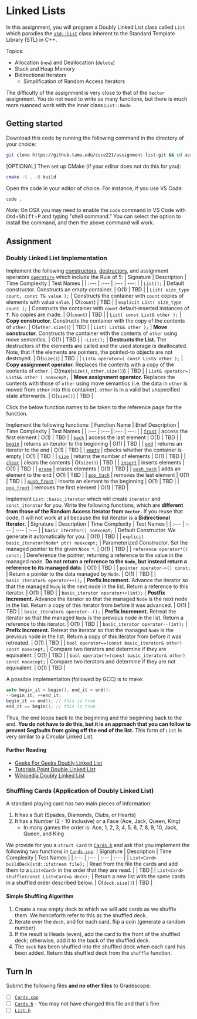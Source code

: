 # Linked Lists
In this assignment, you will program a Doubly Linked List class called `List` which parodies the [`std::list`](https://en.cppreference.com/w/cpp/container/list) class inherent to the Standard Template Library (STL) in C++.

Topics:

- Allocation (`new`) and Deallocation (`delete`)
- Stack and Heap Memory
- Bidirectional Iterators
  - Simplification of Random Access Iterators

The difficulty of the assignment is very close to that of the `Vector` assignment. You do not need to write as many functions, but there is much more nuanced work with the inner class `List::Node`.
## Getting started
Download this code by running the following command in the directory of your choice:
```sh
git clone https://github.tamu.edu/csce221/assignment-list.git && cd assignment-list
```
[OPTIONAL] Then set up CMake (if your editor does not do this for you):
```sh
cmake -S . -B build
```
Open the code in your editor of choice. For instance, if you use VS Code:
```sh
code .
```
*Note:* On OSX you may need to enable the `code` command in VS Code with <kbd>Cmd</kbd>+<kbd>Shift</kbd>+<kbd>P</kbd> and typing "shell command." You can select the option to install the command, and then the above command will work.
## Assignment
### Doubly Linked List Implementation
Implement the following [constructors](https://en.cppreference.com/w/cpp/container/list/list), [destructors](https://en.cppreference.com/w/cpp/container/list/%7Elist), and assignment operators [`operator=`](https://en.cppreference.com/w/cpp/container/list/operator%3D) which include the Rule of 5:
| Signature | Description | Time Complexity | Test Names |
| :--- | :--- | :--- | ---: |
| `List();` | Default constructor. Constructs an empty container.                                             | O(1) | TBD |
| `List( size_type count, const T& value );` | Constructs the container with `count` copies of elements with value `value`.                      | O(`count`) | TBD |
| `explicit List( size_type count );` | Constructs the container with `count` default-inserted instances of `T`. No copies are made.        | O(`count`) | TBD |
| `List( const List& other );` | **Copy constructor.** Constructs the container with the copy of the contents of `other`.          | O(`other.size()`) | TBD |
| `List( List&& other );` | **Move constructor.** Constructs the container with the contents of `other` using move semantics. | O(1) | TBD |
| `~List();` | **Destructs the List.** The destructors of the elements are called and the used storage is deallocated. Note, that if the elements are pointers, the pointed-to objects are not destroyed. | O(`size()`) | TBD |
| `List& operator=( const List& other );` | **Copy assignment operator.** Replaces the contents with a copy of the contents of `other`.  | O(max(`size()`, `other.size()`)) | TBD |
| `List& operator=( List&& other ) noexcept;` | **Move assignment operator.** Replaces the contents with those of `other` using move semantics (i.e. the data in `other` is moved from `other` into this container). `other` is in a valid but unspecified state afterwards.  | O(`size()`) | TBD |

Click the below function names to be taken to the reference page for the function.

Implement the following functions:
| Function Name | Brief Description | Time Complexity | Test Names |
| :--- | :--- | :--- | ---: |
| [`front`](https://en.cppreference.com/w/cpp/container/list/front) | access the first element | O(1) | TBD |
| [`back`](https://en.cppreference.com/w/cpp/container/list/back) | access the last element | O(1) | TBD |
| [`begin`](https://en.cppreference.com/w/cpp/container/list/begin) | returns an iterator to the beginning | O(1) | TBD |
| [`end`](https://en.cppreference.com/w/cpp/container/list/end) | returns an iterator to the end | O(1) | TBD |
| [`empty`](https://en.cppreference.com/w/cpp/container/list/empty) | checks whether the container is empty | O(1) | TBD |
| [`size`](https://en.cppreference.com/w/cpp/container/list/size) | returns the number of elements | O(1) | TBD |
| [`clear`](https://en.cppreference.com/w/cpp/container/list/clear) | clears the contents | O(`size()`) | TBD |
| [`insert`](https://en.cppreference.com/w/cpp/container/list/insert) | inserts elements | O(1) | TBD |
| [`erase`](https://en.cppreference.com/w/cpp/container/list/erase) | erases elements | O(1) | TBD |
| [`push_back`](https://en.cppreference.com/w/cpp/container/list/push_back) | adds an element to the end | O(1) | TBD |
| [`pop_back`](https://en.cppreference.com/w/cpp/container/list/pop_back) | removes the last element | O(1) | TBD |
| [`push_front`](https://en.cppreference.com/w/cpp/container/list/push_front) | inserts an element to the beginning | O(1) | TBD |
| [`pop_front`](https://en.cppreference.com/w/cpp/container/list/pop_front) | removes the first element | O(1) | TBD |

Implement `List::basic_iterator` which will create `iterator` and `const_iterator` for you. Write the following functions, which are **different from those of the Random Access Iterator from `Vector`.** If you reuse that code, it will not work at all because the list iterator is a **Bidirectional Iterator.**
| Signature | Description | Time Complexity | Test Names |
| :--- | :--- | :--- | :--- |
| `basic_iterator() noexcept;` | Default Constructor. We generate it automatically for you. | O(1) | TBD |
| `explicit basic_iterator(Node* ptr) noexcept;` | Parameterized Constructor. Set the managed pointer to the given `Node *`. | O(1) | TBD |
| `reference operator*() const;` | Dereference the pointer, returning a reference to the value in the managed node. **Do not return a reference to the `Node`, but instead return a reference to its managed data.** | O(1) | TBD |
| `pointer operator->() const;` | Return a pointer to the data managed by `Node`. | O(1) | TBD |
| `basic_iterator& operator++();` | **Prefix Increment.** Advance the iterator so that the managed `Node` is the next node in the list. Return a reference to this iterator. | O(1) | TBD |
| `basic_iterator operator++(int);` | **Postfix Increment.** Advance the iterator so that the managed `Node` is the next node in the list. Return a copy of this iterator from before it was advanced. | O(1) | TBD |
| `basic_iterator& operator--();` | **Prefix Increment.** Retreat the iterator so that the managed `Node` is the previous node in the list. Return a reference to this iterator. | O(1) | TBD |
| `basic_iterator operator--(int);` | **Prefix Increment.** Retreat the iterator so that the managed `Node` is the previous node in the list. Return a copy of this iterator from before it was retreated. | O(1) | TBD |
| `bool operator==(const basic_iterator& other) const noexcept;` | Compare two iterators and determine if they are equivalent. | O(1) | TBD |
| `bool operator!=(const basic_iterator& other) const noexcept;` | Compare two iterators and determine if they are not equivalent. | O(1) | TBD |

A possible implementation (followed by GCC) is to make:
```cpp
auto begin_it = begin(), end_it = end();
--begin_it; ++end_it;
begin_it == end(); // this is true
end_it == begin(); // this is true
```
Thus, the end loops back to the beginning and the beginning back to the end. **You do not have to do this, but it is an approach that you can follow to prevent Segfaults from going off the end of the list.** This form of `List` is very similar to a Circular Linked List.

#### Further Reading
- [Geeks For Geeks Doubly Linked List](https://www.geeksforgeeks.org/doubly-linked-list/)
- [Tutorials Point Double Linked List](https://www.tutorialspoint.com/data_structures_algorithms/doubly_linked_list_algorithm.htm)
- [Wikipedia Doubly Linked List](https://en.wikipedia.org/wiki/Doubly_linked_list)

### Shuffling Cards (Application of Doubly Linked List)

A standard playing card has two main pieces of information:
1. It has a Suit (Spades, Diamonds, Clubs, or Hearts)
2. It has a Number (2 - 10 inclusive) or a Face (Ace, Jack, Queen, King)
   - In many games the order is: Ace, 1, 2, 3, 4, 5, 6, 7, 8, 9, 10, Jack, Queen, and King

We provide for you a `struct Card` in [`Cards.h`](./src/Cards.h) and ask that you implement the following two functions in [`Cards.cpp`](./src/Cards.cpp):
| Signature | Description | Time Complexity | Test Names |
| :--- | :--- | :--- | :--- |
| `List<Card> buildDeck(std::ifstream file);` | Read from the file the cards and add them to a `List<Card>` in the order that they are read. |  | TBD |
| `List<Card> shuffle(const List<Card>& deck);` | Return a new list with the same cards in a shuffled order described below. | O(`deck.size()`) | TBD |

#### Simple Shuffling Algorithm
1. Create a new empty deck to which we will add cards as we shuffle them. We henceforth refer to this as the shuffled deck.
2. Iterate over the `deck`, and for each card, flip a coin (generate a random number).
3. If the result is Heads (even), add the card to the front of the shuffled deck; otherwise, add it to the back of the shuffled deck.
4. The `deck` has been shuffled into the shuffled deck when each card has been added. Return this shuffled deck from the `shuffle` function.

## Turn In
Submit the following files **and no other files** to Gradescope:
- [ ] [`Cards.cpp`](src/Cards.cpp)
- [ ] [`Cards.h`](src/Cards.h) - You may not have changed this file and that's fine
- [ ] [`List.h`](src/List.h)
